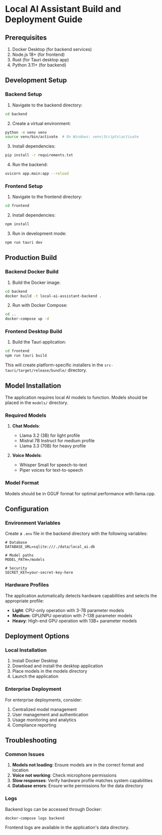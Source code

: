 # Local AI Assistant Build and Deployment Guide

## Prerequisites

1. Docker Desktop (for backend services)
2. Node.js 18+ (for frontend)
3. Rust (for Tauri desktop app)
4. Python 3.11+ (for backend)

## Development Setup

### Backend Setup

1. Navigate to the backend directory:
```bash
cd backend
```

2. Create a virtual environment:
```bash
python -m venv venv
source venv/bin/activate  # On Windows: venv\Scripts\activate
```

3. Install dependencies:
```bash
pip install -r requirements.txt
```

4. Run the backend:
```bash
uvicorn app.main:app --reload
```

### Frontend Setup

1. Navigate to the frontend directory:
```bash
cd frontend
```

2. Install dependencies:
```bash
npm install
```

3. Run in development mode:
```bash
npm run tauri dev
```

## Production Build

### Backend Docker Build

1. Build the Docker image:
```bash
cd backend
docker build -t local-ai-assistant-backend .
```

2. Run with Docker Compose:
```bash
cd ..
docker-compose up -d
```

### Frontend Desktop Build

1. Build the Tauri application:
```bash
cd frontend
npm run tauri build
```

This will create platform-specific installers in the `src-tauri/target/release/bundle/` directory.

## Model Installation

The application requires local AI models to function. Models should be placed in the `models/` directory.

### Required Models

1. **Chat Models**:
   - Llama 3.2 (3B) for light profile
   - Mistral 7B Instruct for medium profile
   - Llama 3.3 (70B) for heavy profile

2. **Voice Models**:
   - Whisper Small for speech-to-text
   - Piper voices for text-to-speech

### Model Format

Models should be in GGUF format for optimal performance with llama.cpp.

## Configuration

### Environment Variables

Create a `.env` file in the backend directory with the following variables:

```env
# Database
DATABASE_URL=sqlite:///./data/local_ai.db

# Model paths
MODEL_PATH=/models

# Security
SECRET_KEY=your-secret-key-here
```

### Hardware Profiles

The application automatically detects hardware capabilities and selects the appropriate profile:

- **Light**: CPU-only operation with 3-7B parameter models
- **Medium**: GPU/NPU operation with 7-13B parameter models
- **Heavy**: High-end GPU operation with 13B+ parameter models

## Deployment Options

### Local Installation

1. Install Docker Desktop
2. Download and install the desktop application
3. Place models in the models directory
4. Launch the application

### Enterprise Deployment

For enterprise deployments, consider:

1. Centralized model management
2. User management and authentication
3. Usage monitoring and analytics
4. Compliance reporting

## Troubleshooting

### Common Issues

1. **Models not loading**: Ensure models are in the correct format and location
2. **Voice not working**: Check microphone permissions
3. **Slow responses**: Verify hardware profile matches system capabilities
4. **Database errors**: Ensure write permissions for the data directory

### Logs

Backend logs can be accessed through Docker:
```bash
docker-compose logs backend
```

Frontend logs are available in the application's data directory.